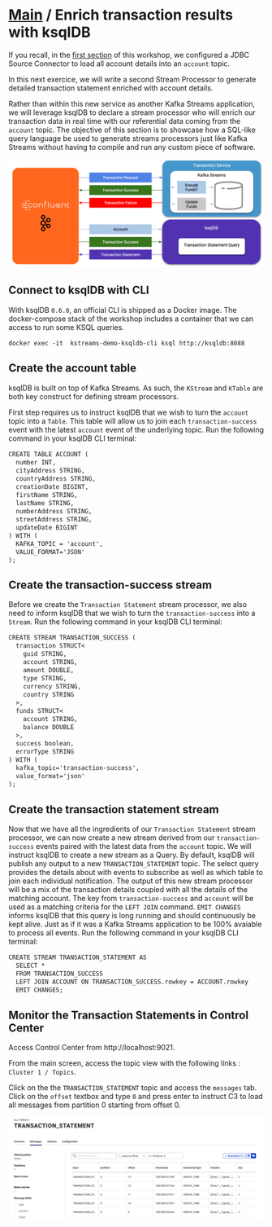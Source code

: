 # [Main](../../README.md) / Enrich transaction results with ksqlDB

If you recall, in the [first section](../connector/connector-linux.md) of this workshop, we configured a JDBC Source Connector to load all account details into an `account` topic.

In this next exercice, we will write a second Stream Processor to generate detailed transaction statement enriched with account details. 

Rather than within this new service as another Kafka Streams application, we will leverage ksqlDB to declare a stream processor who will enrich our transaction data in real time with our referential data coming from the `account` topic. The objective of this section is to showcase how a SQL-like query language be used to generate streams processors just like Kafka Streams without having to compile and run any custom piece of software.

![Transaction Statements](transaction-statement-overview.png)

## Connect to ksqlDB with CLI

With ksqlDB `0.6.0`, an official CLI is shipped as a Docker image. The docker-compose stack of the workshop includes a container that we can access to run some KSQL queries.

```
docker exec -it  kstreams-demo-ksqldb-cli ksql http://ksqldb:8088
```

## Create the account table

ksqlDB is built on top of Kafka Streams. As such, the `KStream` and `KTable` are both key construct for defining stream processors.

First step requires us to instruct ksqlDB that we wish to turn the `account` topic into a `Table`. This table will allow us to join each `transaction-success` event with the latest `account` event of the underlying topic. Run the following command in your ksqlDB CLI terminal:

``` 
CREATE TABLE ACCOUNT (
  number INT,
  cityAddress STRING,
  countryAddress STRING,
  creationDate BIGINT,
  firstName STRING,
  lastName STRING,
  numberAddress STRING,
  streetAddress STRING,
  updateDate BIGINT
) WITH (
  KAFKA_TOPIC = 'account',
  VALUE_FORMAT='JSON'
);
```

## Create the transaction-success stream

Before we create the `Transaction Statement` stream processor, we also need to inform ksqlDB that we wish to turn the `transaction-success` into a `Stream`. Run the following command in your ksqlDB CLI terminal:

```
CREATE STREAM TRANSACTION_SUCCESS (
  transaction STRUCT<
    guid STRING, 
    account STRING, 
    amount DOUBLE, 
    type STRING, 
    currency STRING,
    country STRING
  >,
  funds STRUCT<
	account STRING,
	balance DOUBLE
  >,
  success boolean,
  errorType STRING
) WITH (
  kafka_topic='transaction-success', 
  value_format='json'
);
```

## Create the transaction statement stream

Now that we have all the ingredients of our `Transaction Statement` stream processor, we can now create a new stream derived from our `transaction-success` events paired with the latest data from the `account` topic. We will instruct ksqlDB to create a new stream as a Query. By default, ksqlDB will publish any output to a new `TRANSACTION_STATEMENT` topic. The select query provides the details about with events to subscribe as well as which table to join each individual notification. The output of this new stream processor will be a mix of the transaction details coupled with all the details of the matching account. The key from `transaction-success` and `account` will be used as a matching criteria for the `LEFT JOIN` command. `EMIT CHANGES` informs ksqlDB that this query is long running and should continuously be kept alive. Just as if it was a Kafka Streams application to be 100% avaiable to process all events. Run the following command in your ksqlDB CLI terminal:

```
CREATE STREAM TRANSACTION_STATEMENT AS
  SELECT *  
  FROM TRANSACTION_SUCCESS
  LEFT JOIN ACCOUNT ON TRANSACTION_SUCCESS.rowkey = ACCOUNT.rowkey
  EMIT CHANGES;
```

## Monitor the Transaction Statements in Control Center

Access Control Center from http://localhost:9021.

From the main screen, access the topic view with the following links : `Cluster 1 / Topics`.

Click on the the `TRANSACTION_STATEMENT` topic and access the `messages` tab. Click on the `offset` textbox and type `0` and press enter to instruct C3 to load all messages from partition 0 starting from offset 0.

![c3-transaction-statements](transaction-statements.png)